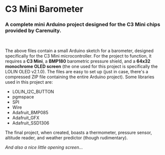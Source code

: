 <h1>C3 Mini Barometer</h1>
<h3>A complete mini Arduino project designed for the C3 Mini chips provided by Carenuity.</h3>
<br>
<p>The above files contain a small Arduino sketch for a barometer, designed specifically for the C3 Mini microcontroller. For the project to function, it requires a <b>C3 Mini</b>, a <b>BMP180</b> barometric pressure shield, and a <b>64x32 monochrome OLED screen</b> (the one used for this project is specifically the LOLIN OLED v2.1.0). The files are easy to set up (just in case, there's a compressed ZIP file containing the entire Arduino project). Some libraries used in this project are:</p>
<ul>
  <li>LOLIN_I2C_BUTTON</li>
  <li>pgmspace</li>
  <li>SPI</li>
  <li>Wire</li>
  <li>Adafruit_BMP085</li>
  <li>Adafruit_GFX</li>
  <li>Adafruit_SSD1306</li>
</ul>
<p>The final project, when created, boasts a thermometer, pressure sensor, altitude reader, and weather predictor (though rudimentary).</p>
<p style="font-size: 1em;"><i>And also a nice little opening screen...</i></p>

